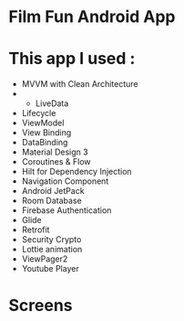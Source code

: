 # Film Fun Android App


# This app I used : 

* MVVM with Clean Architecture
* * LiveData
* Lifecycle
* ViewModel
* View Binding
* DataBinding
* Material Design 3
* Coroutines & Flow
* Hilt for Dependency Injection
* Navigation Component
* Android JetPack
* Room Database
* Firebase Authentication
* Glide
* Retrofit
* Security Crypto
* Lottie animation
* ViewPager2
* Youtube Player

# Screens
